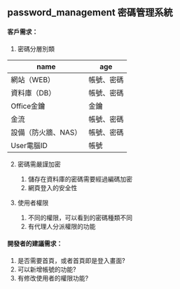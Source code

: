 ## password_management 密碼管理系統

#### 客戶需求：

1. 密碼分層別類

|    name    | age |
| ---------- | --- |
| 網站（WEB）        | 帳號、密碼 |
| 資料庫（DB）       | 帳號、密碼 |
| Office金鑰         | 金鑰      |
| 金流               | 帳號、密碼 |
| 設備（防火牆、NAS）| 帳號、密碼 |
| User電腦ID         | 帳號 |

2. 密碼需嚴謹加密

	1. 儲存在資料庫的密碼需要經過編碼加密
	2. 網頁登入的安全性

3. 使用者權限

	1. 不同的權限，可以看到的密碼種類不同
	2. 有代理人分派權限的功能

#### 開發者的建議需求：

1. 是否需要首頁，或者首頁即是登入畫面?
2. 可以新增帳號的功能?
3. 有修改使用者的權限功能?
